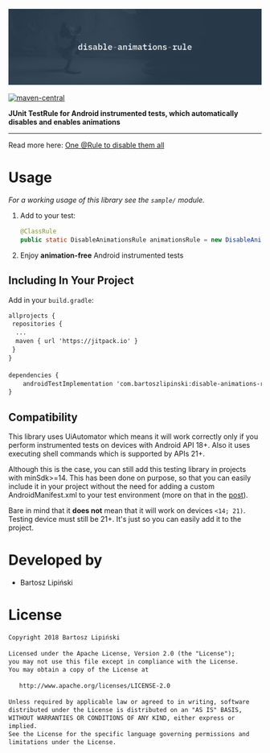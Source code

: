 ![Image](/img/2200x660.png)

[ ![maven-central](https://img.shields.io/maven-central/v/com.bartoszlipinski/disable-animations-rule?label=maven-central) ](https://search.maven.org/search?q=g:com.bartoszlipinski%20AND%20a:disable-animations-rule)

**JUnit TestRule for Android instrumented tests, which automatically disables and enables animations**

---

Read more here: [One @Rule to disable them all](https://medium.com/p/d387da440318/)

Usage
=====
*For a working usage of this library see the `sample/` module.*

 1. Add to your test:

     ```java
     @ClassRule
     public static DisableAnimationsRule animationsRule = new DisableAnimationsRule();
     ```

 2. Enjoy **animation-free** Android instrumented tests

Including In Your Project
-------------------------
Add in your `build.gradle`:
```xml
allprojects {
 repositories {
  ...
  maven { url 'https://jitpack.io' }
 }
}

dependencies {
    androidTestImplementation 'com.bartoszlipinski:disable-animations-rule:2.0.0'
}
```

Compatibility
-------------
This library uses UiAutomator which means it will work correctly only if you perform instrumented tests on devices with Android API 18+. Also it uses executing shell commands which is supported by APIs 21+.

Although this is the case, you can still add this testing library in projects with minSdk>=14. This has been done on purpose, so that you can easily include it in your project without the need for adding a custom AndroidManifest.xml to your test environment (more on that in the [post](https://medium.com/p/d387da440318/)).

Bare in mind that it **does not** mean that it will work on devices `<14; 21)`. Testing device must still be 21+. It's just so you can easily add it to the project.

Developed by
============
 * Bartosz Lipiński

License
=======

    Copyright 2018 Bartosz Lipiński
    
    Licensed under the Apache License, Version 2.0 (the "License");
    you may not use this file except in compliance with the License.
    You may obtain a copy of the License at

       http://www.apache.org/licenses/LICENSE-2.0

    Unless required by applicable law or agreed to in writing, software
    distributed under the License is distributed on an "AS IS" BASIS,
    WITHOUT WARRANTIES OR CONDITIONS OF ANY KIND, either express or implied.
    See the License for the specific language governing permissions and
    limitations under the License.
